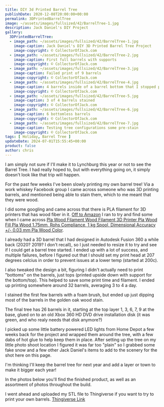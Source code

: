 ```yaml
---
title: DIY 3d Printed Barrel Tree
publishDate: 2020-12-08T20:00:00+00:00
permalink: 3DPrintedBarrelTree
image: ~/assets/images/fullsized/42/BarrelTree-1.jpg
description: Jack Daniel's DIY Project
gallery:
  3DPrintedBarrelTree:
  - image_path: ~/assets/images/fullsized/42/BarrelTree-1.jpg
    image-caption: Jack Daniel's DIY 3D Printed Barrel Tree Project
    image-copyright: © CollectorOfJack.com
  - image_path: ~/assets/images/fullsized/42/BarrelTree-2.jpg
    image-caption: First full barrels with supports
    image-copyright: © CollectorOfJack.com
  - image_path: ~/assets/images/fullsized/42/BarrelTree-3.jpg
    image-caption: Failed print of 9 barrels
    image-copyright: © CollectorOfJack.com
  - image_path: ~/assets/images/fullsized/42/BarrelTree-4.jpg
    image-caption: 4 barrels inside of a barrel bottom that I stopped printing
    image-copyright: © CollectorOfJack.com
  - image_path: ~/assets/images/fullsized/42/BarrelTree-5.jpg
    image-caption: 3 of 4 barrels stained
    image-copyright: © CollectorOfJack.com
  - image_path: ~/assets/images/fullsized/42/BarrelTree-6.jpg
    image-caption: 6 bottomless barrels
    image-copyright: © CollectorOfJack.com
  - image_path: ~/assets/images/fullsized/42/BarrelTree-7.jpg
    image-caption: Testing tree configurations some pre-stain
    image-copyright: © CollectorOfJack.com
tags: [ Holiday, Barrel Tree ]
updateDate: 2024-07-01T15:55:45+00:00
product: false
author: chris
---
```

I am simply not sure if I'll make it to Lynchburg this year or not to see the Barrel Tree. I had really hoped to, but with everything going on, it simply doesn't look like that trip will happen. 

For the past few weeks I've been slowly printing my own barrel tree! Via a work whiskey Facebook group I came across someone who was 3D printing barrels, and mentioned being able to stain them, which to me meant that they were wood.

I did some googling and came across that there is PLA filament for 3D printers that has wood fiber in it. [Off to Amazon](https://amzn.to/36YtDvr) I ran to try and find some when I came across [Pla Wood Filament Wood Filament 3D Printer Pla Wood Fill Pla Wood 1.75mm, Rohs Compliance, 1 kg Spool, Dimensional Accuracy +/- 0.03 mm Pla Wood Color](https://amzn.to/36YtDvr).

I already had a 3D barrel that I had designed in Autodesk Fusion 360 a while back (2020? 2019? I don't recall), so I just needed to resize it to try and see if I could get a barrel tree started. I ended up with a lot of success, and multiple failures, before I figured out that I should set my print head at 207 degrees celcius in order to prevent issues at a lower temp (started at 200c). 

I also tweaked the design a bit, figuring I didn't actually need to print "bottoms" on the barrels, just tops (printed upside down with support for the bottom/top). This helped to save some print time and filament. I ended up printing somewhere around 32 barrels, averaging 3 to 4 a day. 

I stained the first few barrels with a foam brush, but ended up just dipping most of the barrels in the golden oak wood stain. 

The final tree has 26 barrels in it, starting at the top layer 1, 3, 6, 7, 9 at the base, glued on to an old Xbox 360 HD DVD drive installation disk (it was green, and who realy needs that disk anymore?)

I picked up some little battery powered LED lights from Home Depot a few weeks back for the project and wrapped them around the tree, with a few dabs of hot glue to help keep them in place. After setting up the tree on my little photo shoot location I figured it was far too "plain" so I grabbed some fake snow and a few other Jack Daniel's items to add to the scenery for the shot here on this page.

I'm thinking I'll keep the barrel tree for next year and add a layer or town to make it bigger each year!

In the photos below you'll find the finished product, as well as an assortment of photos throughout the build.

I went ahead and uploaded my STL file to Thingiverse if you want to try to print your own barrels. [Thingiverse Link](https://www.thingiverse.com/thing:4680524)

